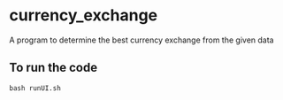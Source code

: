 # currency_exchange
A program to determine the best currency exchange from the given data

## To run the code 
```
bash runUI.sh
```
